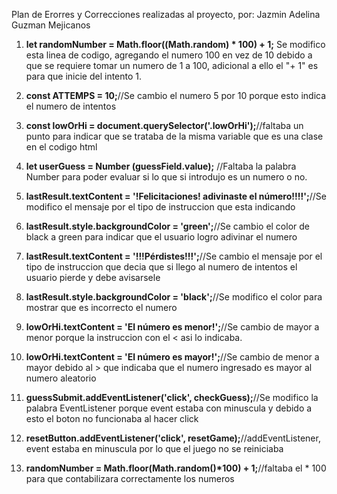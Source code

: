 Plan de Erorres y Correcciones realizadas al proyecto, por: Jazmin Adelina Guzman Mejicanos

1. **let randomNumber = Math.floor((Math.random) * 100) + 1;** 
Se modifico esta linea de codigo, agregando el numero 100 en vez de 10 debido a que se requiere tomar un numero de 1 a 100, adicional a ello el "+ 1" es para que inicie del intento 1.

2. **const ATTEMPS = 10;**//Se cambio el numero 5 por 10 porque esto indica el numero de intentos

3. **const lowOrHi = document.querySelector('.lowOrHi');**//faltaba un punto para indicar que se trataba de la misma variable que es una clase en el codigo html

4. **let userGuess = Number (guessField.value);** //Faltaba la palabra Number para poder evaluar si lo que si introdujo es un numero o no.

5.  **lastResult.textContent = '!Felicitaciones! adivinaste el número!!!!';**//Se modifico el mensaje por el tipo de instruccion que esta indicando

6. **lastResult.style.backgroundColor = 'green';**//Se cambio el color de black a green para indicar que el usuario logro adivinar el numero

7. **lastResult.textContent = '!!!Pérdistes!!!';**//Se cambio el mensaje por el tipo de instruccion que decia que si llego al numero de intentos el usuario pierde y debe avisarsele

8. **lastResult.style.backgroundColor = 'black';**//Se modifico el color para mostrar que es incorrecto el numero

9. **lowOrHi.textContent = 'El número es menor!';**//Se cambio de mayor a menor porque la instruccion con el < asi lo indicaba.

10. **lowOrHi.textContent = 'El número es mayor!';**//Se cambio de menor a mayor debido al > que indicaba que el numero ingresado es mayor al numero aleatorio

11. **guessSubmit.addEventListener('click', checkGuess);**//Se modifico la palabra EventListener porque event estaba con minuscula y debido a esto el boton no funcionaba al hacer click

12. **resetButton.addEventListener('click', resetGame);**//addEventListener, event estaba en minuscula por lo que el juego no se reiniciaba

13. **randomNumber = Math.floor(Math.random()*100) + 1;**//faltaba el * 100 para que contabilizara correctamente los numeros
